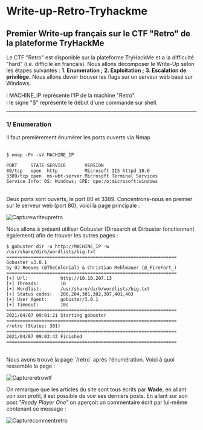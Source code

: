 # Write-up-Retro-Tryhackme
## Premier Write-up français sur le CTF "Retro" de la plateforme TryHackMe

Le CTF "Retro" est disponible sur la plateforme TryHackMe et a la difficulté "hard" (i.e. difficile en français). Nous allons décomposer le Write-Up selon les étapes suivantes :
**1. Enumeration ;**
**2. Exploitation ;**
**3. Escalation de privilège.**
Nous allons devoir trouver les flags sur un serveur web basé sur Windows.

:information_source: MACHINE_IP représente l'IP de la machine "Retro".<br/>
:information_source: le signe "$" représente le début d'une commande sur shell.

*********************

### 1/ Enumeration

Il faut premièrement énumérer les ports ouverts via Nmap<br/><br/>
```
$ nmap -Pn -sV MACHINE_IP

PORT     STATE SERVICE       VERSION
80/tcp   open  http          Microsoft IIS httpd 10.0
3389/tcp open  ms-wbt-server Microsoft Terminal Services
Service Info: OS: Windows; CPE: cpe:/o:microsoft:windows
```
<br/>
Deux ports sont ouverts, le port 80 et 3389. Concentrons-nous en premier sur le serveur web (port 80), voici la page principale : <br/>

![Capturewriteupretro](https://user-images.githubusercontent.com/67973590/165582217-37554dc4-7154-4c61-ac39-b0c48fe8c3c5.PNG)<br/>

Nous allons à présent utiliser Gobuster (Dirsearch et Dirbuster fonctionnent également) afin de trouver les autres pages : <br/>
```
$ gobuster dir -u http://MACHINE_IP -w /usr/share/dirb/wordlists/big.txt
===============================================================
Gobuster v3.0.1
by OJ Reeves (@TheColonial) & Christian Mehlmauer (@_FireFart_)
===============================================================
[+] Url:            http://10.10.207.13
[+] Threads:        10
[+] Wordlist:       /usr/share/dirb/wordlists/big.txt
[+] Status codes:   200,204,301,302,307,401,403
[+] User Agent:     gobuster/3.0.1
[+] Timeout:        10s
===============================================================
2021/04/07 09:01:21 Starting gobuster
===============================================================                                                   
/retro (Status: 301)
===============================================================
2021/04/07 09:03:43 Finished                                                                             
===============================================================
```
<br/>
Nous avons trouvé la page `/retro` après l'énumération. Voici à quoi ressemble la page :<br/>

![Captureretrowtf](https://user-images.githubusercontent.com/67973590/165585365-c1945d37-e01f-412b-86ca-10eb2e5242eb.PNG)<br/>

On remarque que les articles du site sont tous écrits par **Wade**, en allant voir son profil, il est possible de voir ses derniers posts. En allant sur son post *"Ready Player One"* on aperçoit un commentaire écrit par lui-même contenant ce message : <br/>


![Capturecommentretro](https://user-images.githubusercontent.com/67973590/165585514-92b93c05-8ec9-4d77-869e-9aa111f8fe77.PNG)<br/>
